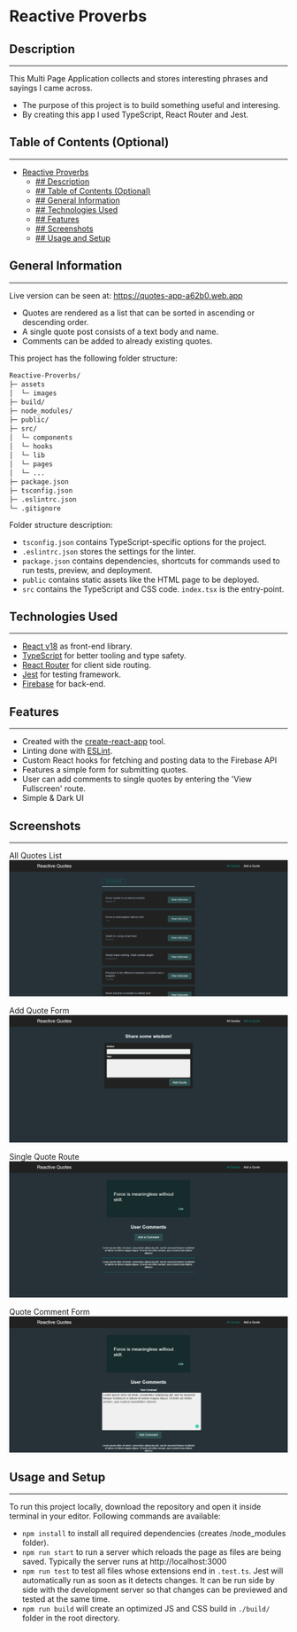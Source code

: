 # <Your-Project-Title>Reactive Proverbs

## Description
---

This Multi Page Application collects and stores interesting phrases and sayings I came across.

- The purpose of this project is to build something useful and interesing.
- By creating this app I used TypeScript, React Router and Jest.

## Table of Contents (Optional)
---
- [<Your-Project-Title>Reactive Proverbs](#your-project-titlereactive-proverbs)
  - [## Description](#-description)
  - [## Table of Contents (Optional)](#-table-of-contents-optional)
  - [## General Information](#-general-information)
  - [## Technologies Used](#-technologies-used)
  - [## Features](#-features)
  - [## Screenshots](#-screenshots)
  - [## Usage and Setup](#-usage-and-setup)

## General Information
---
Live version can be seen at: https://quotes-app-a62b0.web.app
- Quotes are rendered as a list that can be sorted in ascending or descending order.
- A single quote post consists of a text body and name.
- Comments can be added to already existing quotes.

This project has the following folder structure:
```text
Reactive-Proverbs/
├─ assets
│  └─ images
├─ build/
├─ node_modules/
├─ public/
├─ src/
│  └─ components
│  └─ hooks
│  └─ lib
│  └─ pages
│  └─ ...
├─ package.json
├─ tsconfig.json
├─ .eslintrc.json
└─ .gitignore
```
Folder structure description:

* `tsconfig.json` contains TypeScript-specific options for the project.
* `.eslintrc.json` stores the settings for the linter.
* `package.json` contains dependencies, shortcuts for commands used to run tests, preview, and deployment.
* `public` contains static assets like the HTML page to be deployed.
* `src` contains the TypeScript and CSS code. `index.tsx` is the entry-point.
## Technologies Used
---

- [React v18](https://reactjs.org/) as front-end library.
- [TypeScript](https://www.typescriptlang.org/) for better tooling and type safety.
- [React Router](https://reactrouter.com/) for client side routing.
- [Jest](https://jestjs.io/) for testing framework.
- [Firebase](https://firebase.google.com/) for back-end.

## Features
---

- Created with the [create-react-app](https://github.com/facebook/create-react-app) tool.
- Linting done with [ESLint](https://github.com/eslint/eslint).
- Custom React hooks for fetching and posting data to the Firebase API
- Features a simple form for submitting quotes.
- User can add comments to single quotes by entering the 'View Fullscreen' route.
- Simple & Dark UI

## Screenshots
---

All Quotes List
![All Quotes](assets/images/all-quotes.png)

Add Quote Form
![Add Quote Form](assets/images/add-quote.png)

Single Quote Route
![Single Quote Route](assets/images/single-quote.png)

Quote Comment Form
![Quote Comment Form](assets/images/quote-comment.png)

## Usage and Setup
---

To run this project locally, download the repository and open it inside terminal in your editor. Following commands are available:

- `npm install` to install all required dependencies (creates /node_modules folder).
- `npm run start` to run a server which reloads the page as files are being saved. Typically the server runs at http://localhost:3000
- `npm run test` to test all files whose extensions end in `.test.ts`. Jest will automatically run as soon as it detects changes. It can be run side by side with the development server so that changes can be previewed and tested at the same time.
- `npm run build` will create an optimized JS and CSS build in `./build/` folder in the root directory.